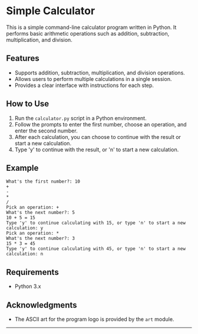 

# Simple Calculator

This is a simple command-line calculator program written in Python. It performs basic arithmetic operations such as addition, subtraction, multiplication, and division.

## Features

- Supports addition, subtraction, multiplication, and division operations.
- Allows users to perform multiple calculations in a single session.
- Provides a clear interface with instructions for each step.

## How to Use

1. Run the `calculator.py` script in a Python environment.
2. Follow the prompts to enter the first number, choose an operation, and enter the second number.
3. After each calculation, you can choose to continue with the result or start a new calculation.
4. Type 'y' to continue with the result, or 'n' to start a new calculation.

## Example

```
What's the first number?: 10
+
-
*
/
Pick an operation: +
What's the next number?: 5
10 + 5 = 15
Type 'y' to continue calculating with 15, or type 'n' to start a new calculation: y
Pick an operation: *
What's the next number?: 3
15 * 3 = 45
Type 'y' to continue calculating with 45, or type 'n' to start a new calculation: n
```

## Requirements

- Python 3.x

## Acknowledgments

- The ASCII art for the program logo is provided by the `art` module.

---

